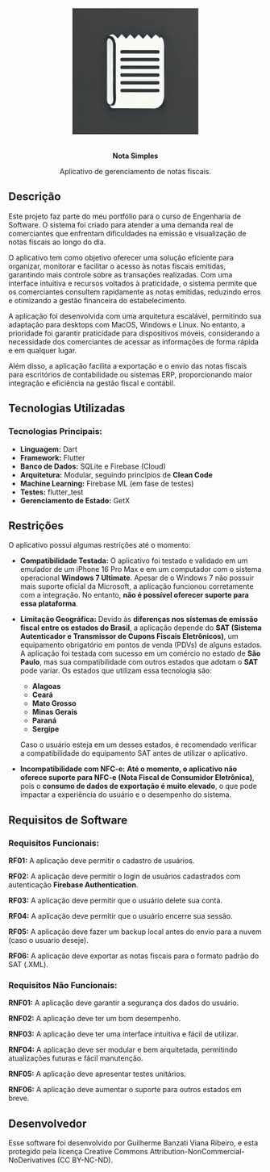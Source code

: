 <div align="center">
  <img src="https://raw.githubusercontent.com/gui-bvr/Nota_Simples/refs/heads/main/assets/logo/logo.webp" alt="logo" width="250" />
</div>

</br>

<p align="center"><strong>Nota Simples</strong></p>

<p align="center">Aplicativo de gerenciamento de notas fiscais. </p>



## Descrição

Este projeto faz parte do meu portfólio para o curso de Engenharia de Software. O sistema foi criado para atender a uma demanda real de comerciantes que enfrentam dificuldades na emissão e visualização de notas fiscais ao longo do dia.

O aplicativo tem como objetivo oferecer uma solução eficiente para organizar, monitorar e facilitar o acesso às notas fiscais emitidas, garantindo mais controle sobre as transações realizadas. Com uma interface intuitiva e recursos voltados à praticidade, o sistema permite que os comerciantes consultem rapidamente as notas emitidas, reduzindo erros e otimizando a gestão financeira do estabelecimento.

A aplicação foi desenvolvida com uma arquitetura escalável, permitindo sua adaptação para desktops com MacOS, Windows e Linux. No entanto, a prioridade foi garantir praticidade para dispositivos móveis, considerando a necessidade dos comerciantes de acessar as informações de forma rápida e em qualquer lugar.

Além disso, a aplicação facilita a exportação e o envio das notas fiscais para escritórios de contabilidade ou sistemas ERP, proporcionando maior integração e eficiência na gestão fiscal e contábil.



## Tecnologias Utilizadas

### **Tecnologias Principais**:

- **Linguagem:** Dart
- **Framework:** Flutter
- **Banco de Dados:** SQLite e Firebase (Cloud)
- **Arquitetura:** Modular, seguindo princípios de **Clean Code**
- **Machine Learning:** Firebase ML (em fase de testes)
- **Testes:** flutter_test
- **Gerenciamento de Estado:** GetX

### 

## Restrições

O aplicativo possui algumas restrições até o momento:

- **Compatibilidade Testada:** O aplicativo foi testado e validado em um emulador de um iPhone 16 Pro Max e em um computador com o sistema operacional **Windows 7 Ultimate**. Apesar de o Windows 7 não possuir mais suporte oficial da Microsoft, a aplicação funcionou corretamente com a integração. No entanto, **não é possível oferecer suporte para essa plataforma**.

- **Limitação Geográfica:** Devido às **diferenças nos sistemas de emissão fiscal entre os estados do Brasil**, a aplicação depende do **SAT (Sistema Autenticador e Transmissor de Cupons Fiscais Eletrônicos)**, um equipamento obrigatório em pontos de venda (PDVs) de alguns estados. A aplicação foi testada com sucesso em um comércio no estado de **São Paulo**, mas sua compatibilidade com outros estados que adotam o **SAT** pode variar. Os estados que utilizam essa tecnologia são:

  - **Alagoas**
  - **Ceará**
  - **Mato Grosso**
  - **Minas Gerais**
  - **Paraná**
  - **Sergipe**

  Caso o usuário esteja em um desses estados, é recomendado verificar a compatibilidade do equipamento SAT antes de utilizar o aplicativo.

- **Incompatibilidade com NFC-e:** **Até o momento, o aplicativo não oferece suporte para NFC-e (Nota Fiscal de Consumidor Eletrônica)**, pois o **consumo de dados de exportação é muito elevado**, o que pode impactar a experiência do usuário e o desempenho do sistema.

  

## Requisitos de Software

### Requisitos Funcionais:

**RF01:** A aplicação deve permitir o cadastro de usuários.

**RF02:** A aplicação deve permitir o login de usuários cadastrados com autenticação **Firebase Authentication**.

**RF03:** A aplicação deve permitir que o usuário delete sua conta.

**RF04:** A aplicação deve permitir que o usuário encerre sua sessão.

**RF05:** A aplicação deve fazer um backup local antes do envio para a nuvem (caso o usuario deseje).

**RF06:** A aplicação deve exportar as notas fiscais para o formato padrão do SAT (.XML).



### Requisitos Não Funcionais:

**RNF01:** A aplicação deve garantir a segurança dos dados do usuário.

**RNF02:** A aplicação deve ter um bom desempenho.

**RNF03:** A aplicação deve ter uma interface intuitiva e fácil de utilizar.

**RNF04:** A aplicação deve ser modular e bem arquitetada, permitindo atualizações futuras e fácil manutenção.

**RNF05:** A aplicação deve apresentar testes unitários.

**RNF06:** A aplicação deve aumentar o suporte para outros estados em breve.



## Desenvolvedor

Esse software foi desenvolvido por Guilherme Banzati Viana Ribeiro, e esta protegido pela licença Creative Commons Attribution-NonCommercial-NoDerivatives (CC BY-NC-ND).
